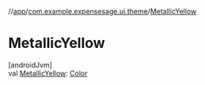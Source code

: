 //[app](../../index.md)/[com.example.expensesage.ui.theme](index.md)/[MetallicYellow](-metallic-yellow.md)

# MetallicYellow

[androidJvm]\
val [MetallicYellow](-metallic-yellow.md): [Color](https://developer.android.com/reference/kotlin/androidx/compose/ui/graphics/Color.html)
